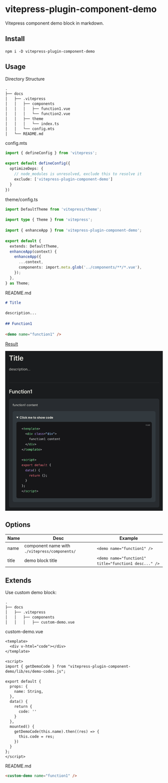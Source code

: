 # vitepress-plugin-component-demo

Vitepress component demo block in markdown.

## Install

`npm i -D vitepress-plugin-component-demo`

## Usage

Directory Structure

```
.
├── docs
│   ├── .vitepress
│   │   ├── components
│   │   │   ├── function1.vue
│   │   │   └── function2.vue
│   │   ├── theme
│   │   │   └── index.ts
│   │   └── config.mts
│   └── README.md
```

config.mts

```ts
import { defineConfig } from 'vitepress';

export default defineConfig({
  optimizeDeps: {
    // node_modules is unresolved, exclude this to resolve it
    exclude: ['vitepress-plugin-component-demo']
  }
})
```

theme/config.ts

```ts
import DefaultTheme from 'vitepress/theme';

import type { Theme } from 'vitepress';

import { enhanceApp } from 'vitepress-plugin-component-demo';

export default {
  extends: DefaultTheme,
  enhanceApp(context) {
    enhanceApp({
      ...context,
      components: import.meta.glob('../components/**/*.vue'),
    });
  },
} as Theme;
```

README.md

```md
# Title

description...

## Function1

<demo name="function1" />
```

[Result](./function1.md)

![Result](./result.png)

## Options

| Name  | Desc                                          | Example                                               |
| ----- |-----------------------------------------------| ----------------------------------------------------- |
| name  | component name with `./vitepress/components/` | `<demo name="function1" />`                           |
| title | demo block title                              | `<demo name="function1" title="function1 desc..." />` |

## Extends

Use custom demo block:

```
.
├── docs
│   ├── .vitepress
│   │   ├── components
│   │   │   ├── custom-demo.vue
```

custom-demo.vue

```vue
<template>
  <div v-html="code"></div>
</template>

<script>
import { getDemoCode } from "vitepress-plugin-component-demo/lib/es/demo-codes.js";

export default {
  props: {
    name: String,
  },
  data() {
    return {
      code: ''
    }
  },
  mounted() {
    getDemoCode(this.name).then((res) => {
      this.code = res;
    })
  }
};
</script>
```

README.md

```md
<custom-demo name="function1" />
```

